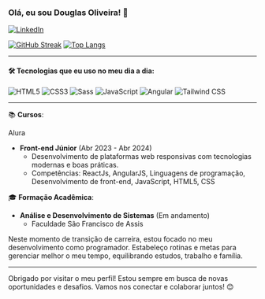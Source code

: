 ### Olá, eu sou Douglas Oliveira! 🚀

[![LinkedIn](https://img.shields.io/badge/LinkedIn-0077B5?style=for-the-badge&logo=linkedin&logoColor=white)](https://www.linkedin.com/in/douglas-oliveira-625064271/)

[![GitHub Streak](https://streak-stats.demolab.com/?user=douglas1997silva&theme=bear&background=000&border=30A3DC&dates=FFF)](https://git.io/streak-stats)
[![Top Langs](https://github-readme-stats.vercel.app/api/top-langs/?username=douglas1997silva&theme=bear&background=000&border=30A3DC&dates=FFF)](https://github.com/anuraghazra/github-readme-stats)

---

#### 🛠️ Tecnologias que eu uso no meu dia a dia:

<div style="display: inline_block">
  <img alt="HTML5" src="https://img.shields.io/badge/HTML5-E34F26?style=for-the-badge&logo=html5&logoColor=white" />
  <img alt="CSS3" src="https://img.shields.io/badge/CSS3-1572B6?style=for-the-badge&logo=css3&logoColor=white" />
  <img alt="Sass" src="https://img.shields.io/badge/Sass-CC6699?style=for-the-badge&logo=sass&logoColor=white" />
  <img alt="JavaScript" src="https://img.shields.io/badge/JavaScript-F7DF1E?style=for-the-badge&logo=javascript&logoColor=black" />
   <img alt="Angular" src="https://img.shields.io/badge/Angular-DD0031?style=for-the-badge&logo=angular&logoColor=white" />
  <img alt="Tailwind CSS" src="https://img.shields.io/badge/Tailwind_CSS-38B2AC?style=for-the-badge&logo=tailwind-css&logoColor=white" />
</div>

---

📚 **Cursos**:

Alura

- **Front-end Júnior** (Abr 2023 - Abr 2024)
  - Desenvolvimento de plataformas web responsivas com tecnologias modernas e boas práticas.
  - Competências: ReactJs, AngularJS, Linguagens de programação, Desenvolvimento de front-end, JavaScript, HTML5, CSS

🎓 **Formação Acadêmica**:

- **Análise e Desenvolvimento de Sistemas** (Em andamento)
  - Faculdade São Francisco de Assis

Neste momento de transição de carreira, estou focado no meu desenvolvimento como programador. Estabeleço rotinas e metas para gerenciar melhor o meu tempo, equilibrando estudos, trabalho e família.

---

Obrigado por visitar o meu perfil! Estou sempre em busca de novas oportunidades e desafios. Vamos nos conectar e colaborar juntos! 😊
